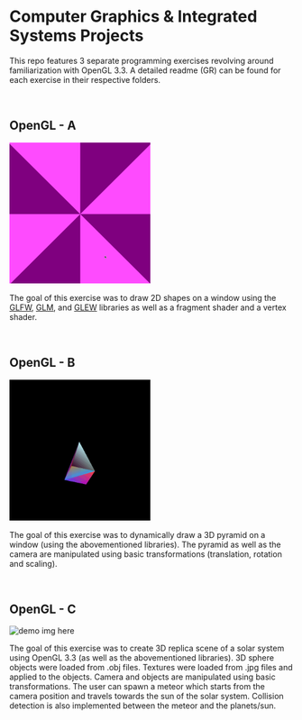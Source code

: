 # Computer Graphics & Integrated Systems Projects

This repo features 3 separate programming exercises revolving around familiarization with OpenGL 3.3. A detailed readme (GR) can be found for each exercise in their respective folders.


<br>

## OpenGL - A

<img alt="demo img here"  src="opengl-a/2d.gif"
width = "250"
height = "250"/>

The goal of this exercise was to draw 2D shapes on a window using the
[GLFW](https://www.glfw.org/), 
[GLM](https://glm.g-truc.net/0.9.9/index.html), and
[GLEW](http://glew.sourceforge.net/) libraries as well as a fragment shader and a vertex shader.
 
 <br>

 ## OpenGL - B

<img alt="demo img here"  src="opengl-b/pyramid.gif"
width = "250"
height = "250"/>

 The goal of this exercise was to dynamically draw a 3D pyramid on a window (using the abovementioned libraries).
 The pyramid as well as the camera are manipulated using basic transformations (translation, rotation and scaling).

<br>

 ## OpenGL - C

<img alt="demo img here"  src="opengl-c/solar-system.gif"
width = "250"
height = "250"/>

 The goal of this exercise was to create 3D replica scene of a solar system using OpenGL 3.3 (as well as the abovementioned libraries). 3D sphere objects were loaded from .obj files. Textures were loaded from .jpg files and applied to the objects. Camera and objects are manipulated using basic transformations. The user can spawn a meteor which starts from the camera position and travels towards the sun of the solar system. Collision detection is also implemented between the meteor and the planets/sun.
